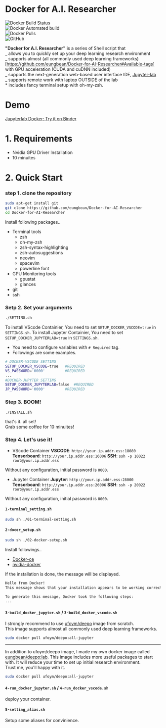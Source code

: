 # Docker for A.I. Researcher

![Docker Build Status](https://img.shields.io/docker/build/eungbean/deepo)  
![Docker Automated build](https://img.shields.io/docker/automated/eungbean/deepo)  
![Docker Pulls](https://img.shields.io/docker/pulls/eungbean/deepo)  
![GitHub](https://img.shields.io/github/license/eungbean/Docker-for-AI-Researcher)

**"Docker for A.I. Researcher"** is a series of Shell script that  
 _ allows you to quickly set up your deep learning research environment  
 _ supports almost (all commonly used deep learning frameworks)[https://github.com/eungbean/Docker-for-AI-Researcher#Available-tags] with GPU acceleration (CUDA and cuDNN included)  
 _ supports the next-generation web-based user interface IDE, [Jupyter-lab](https://jupyterlab.readthedocs.io/en/stable/)  
 _ supports remote work with laptop OUTSIDE of the lab  
 \* includes fancy terminal setup with oh-my-zsh.

# Demo

[Jupyterlab Docker: Try it on Binder](https://mybinder.org/v2/gh/jupyterlab/jupyterlab-demo/master?urlpath=lab/tree/demo)

# 1. Requirements

- Nvidia GPU Driver Installation
- 10 minuites

# 2. Quick Start

### step 1. clone the repository

```sh
sudo apt-get install git
git clone https://github.com/eungbean/Docker-for-AI-Researcher
cd Docker-for-AI-Researcher
```

Install following packages..

- Terminal tools
  - zsh
  - oh-my-zsh
  - zsh-syntax-highlighting
  - zsh-autosuggestions
  - neovim
  - spacevim
  - powerline font
- GPU Monitoring tools
  - gpustat
  - glances
- git
- ssh

### Setp 2. Set your arguments

```sh
./SETTING.sh
```

To install VScode Containier, You need to set `SETUP_DOCKER_VSCODE=true` in `SETTINGS.sh`.
To install Jupyter Containier, You need to set `SETUP_DOCKER_JUPYTERLAB=true` in `SETTINGS.sh`.

- You need to configure variables with `# Required` tag.
- Followings are some examples.

```sh
# DOCKER-VSCODE SETTING
SETUP_DOCKER_VSCODE=true   #REQUIRED
VS_PASSWORD='0000'         #REQUIRED
...
#DOCKER-JUPYTER SETTING
SETUP_DOCKER_JUPYTERLAB=false  #REQUIRED
JP_PASSWORD='0000'         #REQUIRED
```

### Step 3. BOOM!

```sh
./INSTALL.sh
```

that's it. all set!  
Grab some coffee for 10 minuites!

### Step 4. Let's use it!

- VScode Container
  **VSCODE**: `http://your.ip.addr.ess:18080`
  **Tensorboard**: `http://your.ip.addr.ess:16006`
  **SSH**: `ssh -p 10022 root@your.ip.addr.ess`

Without any configuration, initial password is `0000`.

- Jupyter Container
  **Jupyter**: `http://your.ip.addr.ess:28000`
  **Tensorboard**: `http://your.ip.addr.ess:26006`
  **SSH**: `ssh -p 20022 root@your.ip.addr.ess`

Without any configuration, initial password is `0000`.

#### `1-terminal_setting.sh`

```sh
sudo sh ./01-terminal-setting.sh
```

#### `2-docer_setup.sh`

```sh
sudo sh ./02-docker-setup.sh
```

Install followings..

- [Docker-ce](https://docs.docker.com/install/linux/docker-ce/ubuntu)
- [nvidia-docker](https://github.com/NVIDIA/nvidia-docker)

If the installation is done, the message will be displayed.

```sh
Hello from Docker!
This message shows that your installation appears to be working correctly.

To generate this message, Docker took the following steps:
...
```

#### `3-build_docker_jupyter.sh` / `3-build_docker_vscode.sh`

I strongly recommend to use [ufoym/deepo](https://github.com/ufoym/deepo) image from scratch.  
This image supports almost all commonly used deep learning frameworks.

```sh
sudo docker pull ufoym/deepo:all-jupyter
```

---

In addition to ufoym/deepo image, I made my own docker image called [eungbean/deepo:lab]().
This image includes more useful packages to start with.
It will reduce your time to set up initial research environment.  
Trust me, you'll happy with it.

```sh
sudo docker pull ufoym/deepo:all-jupyter
```

#### `4-run_docker_jupyter.sh` / `4-run_docker_vscode.sh`

deploy your container.

#### `5-setting_alias.sh`

Setup some aliases for convinience.
